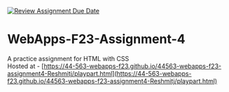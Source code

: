 [![Review Assignment Due Date](https://classroom.github.com/assets/deadline-readme-button-24ddc0f5d75046c5622901739e7c5dd533143b0c8e959d652212380cedb1ea36.svg)](https://classroom.github.com/a/4tKarLeg)
# WebApps-F23-Assignment-4
A practice assignment for HTML with CSS<br>
Hosted at - 
[https://44-563-webapps-f23.github.io/44563-webapps-f23-assignment4-Reshmitj/playpart.html](https://44-563-webapps-f23.github.io/44563-webapps-f23-assignment4-Reshmitj/playpart.html)
